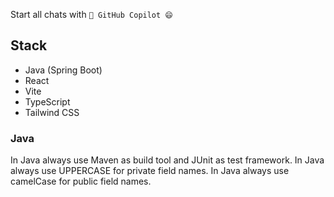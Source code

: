 Start all chats with `🤖 GitHub Copilot 😄`


## Stack
- Java (Spring Boot)
- React
- Vite
- TypeScript
- Tailwind CSS

### Java
In Java always use Maven as build tool and JUnit as test framework.
In Java always use UPPERCASE for private field names.
In Java always use camelCase for public field names.

